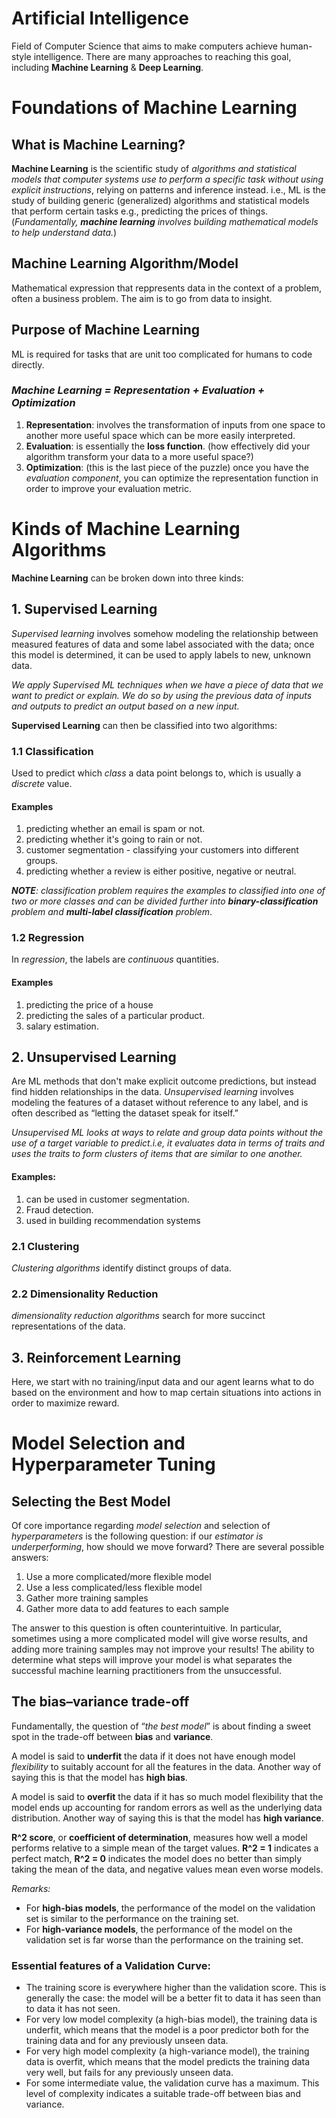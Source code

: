 # Artificial Intelligence
Field of Computer Science that aims to make computers achieve human-style intelligence. There are many approaches to reaching this goal, including __Machine Learning__ & __Deep Learning__.

# Foundations of Machine Learning

## What is Machine Learning?
__Machine Learning__ is the scientific study of _algorithms and statistical models that computer systems use to perform a specific task  without using explicit instructions_, relying on patterns and inference instead. i.e., ML is the study of building generic (generalized) algorithms and statistical models that perform certain tasks e.g., predicting the prices of things. (_Fundamentally, __machine learning__ involves building mathematical models to help understand data._)

## Machine Learning Algorithm/Model
Mathematical expression that reppresents data in the context of a problem, often a business problem. The aim is to go from data to insight.

## Purpose of Machine Learning
ML is required for tasks that are unit too complicated for humans to code directly.

### *Machine Learning = Representation + Evaluation + Optimization*

1. __Representation__: involves the transformation of inputs from one space to another more useful space which can be more easily interpreted.
2. __Evaluation__: is essentially the __loss function__. (how effectively did your algorithm transform your data to a more useful space?)
3. __Optimization__: (this is the last piece of the puzzle) once you have the *evaluation component*, you can optimize the representation function in order to improve your evaluation metric.

# Kinds of Machine Learning Algorithms
__Machine Learning__ can be broken down into three kinds:
## 1. Supervised Learning
_Supervised learning_ involves somehow modeling the relationship between measured features of data and some label associated with the data; once this model is determined, it can be used to apply labels to new, unknown data.

_We apply Supervised ML techniques when we have a piece of data that we want to predict or explain. We do so by using the previous data of inputs and outputs to predict an output based on a new input._

__Supervised Learning__ can then be classified into two algorithms:
### 1.1 Classification
Used to predict which _class_ a data point belongs to, which is usually a _discrete_ value.
#### Examples
1. predicting whether an email is spam or not.
2. predicting whether it's going to rain or not.
3. customer segmentation - classifying your customers into different groups.
4. predicting whether a review is either positive, negative or neutral.

*__NOTE__: classification problem requires the examples to classified into one of two or more classes and can be divided further into __binary-classification__ problem and __multi-label classification__ problem*.

### 1.2 Regression
In _regression_, the labels are _continuous_ quantities.
#### Examples
1. predicting the price of a house
2. predicting the sales of a particular product.
3. salary estimation.


## 2. Unsupervised Learning
Are ML methods that don't make explicit outcome predictions, but instead find hidden relationships in the data. _Unsupervised learning_ involves modeling the features of a dataset without reference to any label, and is often described as “letting the dataset speak for itself.”

*Unsupervised ML looks at ways to relate and group data points without the use of a target variable to predict.i.e, it evaluates data in terms of traits and uses the traits to form clusters of items that are similar to one another.*

#### Examples:
1. can be used in customer segmentation.
2. Fraud detection.
3. used in building recommendation systems

### 2.1 Clustering
_Clustering algorithms_ identify distinct groups of data.
### 2.2 Dimensionality Reduction
_dimensionality reduction algorithms_ search for more succinct representations of the data.


## 3. Reinforcement Learning
Here, we start with no training/input data and our agent learns what to do based on the environment and how to map certain situations into actions in order to maximize reward.

# Model Selection and Hyperparameter Tuning
##  Selecting the Best Model
Of core importance regarding _model selection_ and selection of _hyperparameters_ is the following question: if our _estimator is underperforming_, how should we move forward? There are several possible answers:

1. Use a more complicated/more flexible model
2. Use a less complicated/less flexible model
3. Gather more training samples
4. Gather more data to add features to each sample

The answer to this question is often counterintuitive. In particular, sometimes using a more complicated model will give worse results, and adding more training samples may not improve your results! The ability to determine what steps will improve your model is what separates the successful machine learning practitioners from the unsuccessful.

## The bias–variance trade-off
Fundamentally, the question of “_the best model_” is about finding a sweet spot in the trade-off between __bias__ and __variance__.

A model is said to __underfit__ the data if it does not have enough model _flexibility_ to suitably account for all the features in the data. Another way of saying this is that the model has __high bias__.

A model is said to __overfit__ the data if it has so much model flexibility that the model ends up accounting for random errors as well as the underlying data distribution. Another way of saying this is that the model has __high variance__.

__R^2 score__, or __coefficient of determination__, measures how well a model performs relative to a simple mean of the target values. __R^2 = 1__ indicates a perfect match, __R^2 = 0__ indicates the model does no better than simply taking the mean of the data, and negative values mean even worse models.

_Remarks:_
* For __high-bias models__, the performance of the model on the validation set is similar to the performance on the training set.
* For __high-variance models__, the performance of the model on the validation set is far worse than the performance on the training set.

### Essential features of a Validation Curve:
* The training score is everywhere higher than the validation score. This is generally
the case: the model will be a better fit to data it has seen than to data it has not seen.
* For very low model complexity (a high-bias model), the training data is underfit,
which means that the model is a poor predictor both for the training data and for
any previously unseen data.
* For very high model complexity (a high-variance model), the training data is
overfit, which means that the model predicts the training data very well, but fails
for any previously unseen data.
* For some intermediate value, the validation curve has a maximum. This level of
complexity indicates a suitable trade-off between bias and variance.

